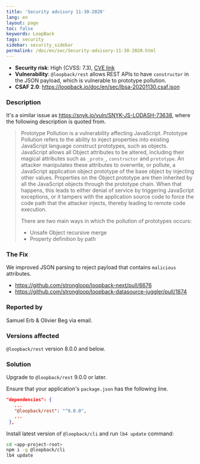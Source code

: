 ```yaml
---
title: 'Security advisory 11-30-2020'
lang: en
layout: page
toc: false
keywords: LoopBack
tags: security
sidebar: security_sidebar
permalink: /doc/en/sec/Security-advisory-11-30-2020.html
---
```


- **Security risk**: High (CVSS: 7.3), [CVE link](https://cve.mitre.org/cgi-bin/cvename.cgi?name=CVE-2020-4988)
- **Vulnerability**: `@loopback/rest` allows REST APIs to have `constructor` in the JSON payload, which is vulnerable to prototype pollution.
- **CSAF 2.0**: https://loopback.io/doc/en/sec/lbsa-20201130.csaf.json

### Description

It's a similar issue as https://snyk.io/vuln/SNYK-JS-LODASH-73638, where the following description is quoted from.

> Prototype Pollution is a vulnerability affecting JavaScript. Prototype Pollution refers to the ability to inject properties into existing JavaScript language construct prototypes, such as objects. JavaScript allows all Object attributes to be altered, including their magical attributes such as `_proto_`, `constructor` and `prototype`. An attacker manipulates these attributes to overwrite, or pollute, a JavaScript application object prototype of the base object by injecting other values. Properties on the Object.prototype are then inherited by all the JavaScript objects through the prototype chain. When that happens, this leads to either denial of service by triggering JavaScript exceptions, or it tampers with the application source code to force the code path that the attacker injects, thereby leading to remote code execution.
>
> There are two main ways in which the pollution of prototypes occurs:
>
> - Unsafe Object recursive merge
> - Property definition by path

### The Fix

We improved JSON parsing to reject payload that contains `malicious` attributes.

- https://github.com/strongloop/loopback-next/pull/6676
- https://github.com/strongloop/loopback-datasource-juggler/pull/1874

### Reported by

Samuel Erb & Olivier Beg via email.

### Versions affected

`@loopback/rest` version 8.0.0 and below.

### Solution

Upgrade to `@loopback/rest` 9.0.0 or later.

Ensure that your application's `package.json` has the following line.

```json
"dependencies": {
   ...
   "@loopback/rest": "^9.0.0",
   ...
 },
```

Install latest version of `@loopback/cli` and run `lb4 update` command:

```sh
cd <app-project-root>
npm i -g @loopback/cli
lb4 update
```